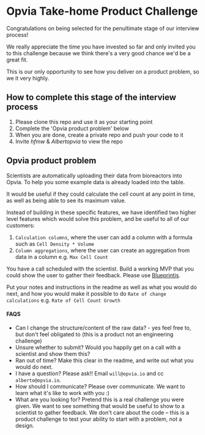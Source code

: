 # Opvia Take-home Product Challenge

Congratulations on being selected for the penultimate stage of our interview process!

We really appreciate the time you have invested so far and only invited you to this challenge because we think there's a very good chance we'd be a great fit.

This is our only opportunity to see how you deliver on a product problem, so we it very highly.

## How to complete this stage of the interview process

1. Please clone this repo and use it as your starting point
2. Complete the 'Opvia product problem' below
3. When you are done, create a private repo and push your code to it
4. Invite _hfmw_ & _Albertopvia_ to view the repo

## Opvia product problem

Scientists are automatically uploading their data from bioreactors into Opvia. To help you some example data is already loaded into the table.

It would be useful if they could calculate the cell count at any point in time, as well as being able to see its maximum value.

Instead of building in these specific features, we have identified two higher level features which would solve this problem, and be useful to all of our customers:

1. `Calculation columns`, where the user can add a column with a formula such as `Cell Density * Volume`
2. `Column aggregations`, where the user can create an aggregation from data in a column e.g. `Max Cell Count`

You have a call scheduled with the scientist. Build a working MVP that you could show the user to gather their feedback. Please use <a href="https://blueprintjs.com/">Blueprintjs</a>.

Put your notes and instructions in the readme as well as what you would do next, and how you would make it possible to do `Rate of change calculations` e.g. `Rate of Cell Count Growth`

#### FAQS

- Can I change the structure/content of the raw data? - yes feel free to, but don't feel obligated to (this is a product not an engineering challenge)
- Unsure whether to submit? Would you happily get on a call with a scientist and show them this?
- Ran out of time? Make this clear in the readme, and write out what you would do next.
- I have a question? Please ask!! Email `will@opvia.io` and cc `alberto@opvia.io`.
- How should I communicate? Please over communicate. We want to learn what it's like to work with you :)
- What are you looking for? Pretend this is a real challenge you were given. We want to see something that would be useful to show to a scientist to gather feedback. We don't care about the code – this is a product challenge to test your ability to start with a problem, not a design.
